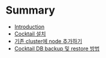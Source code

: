 # Summary

* [Introduction](README.md)
* [Cocktail 설치](cocktail-c124-ce58.md)
* [기존 cluster에 node 추가하기](chapter1.md)
* [Cocktail DB backup 및 restore 방법](aa.md)

